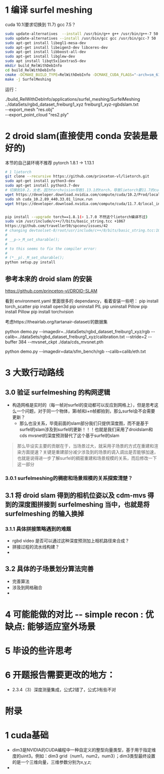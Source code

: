 # 1 编译 surfel meshing

cuda 10.1(要求切换到 11.7)
gcc 7.5？

```sh
sudo update-alternatives  --install /usr/bin/g++ g++ /usr/bin/g++-7 50
sudo update-alternatives --install /usr/bin/gcc gcc /usr/bin/gcc-7 50
sudo apt-get install libegl1-mesa-dev
sudo apt-get install libeigen3-dev libceres-dev
sudo apt-get install libboost-all-dev
sudo apt-get install libglew-dev
sudo apt install libqt5x11extras5-dev
mkdir build_RelWithDebInfo
cd build_RelWithDebInfo
cmake -DCMAKE_BUILD_TYPE=RelWithDebInfo -DCMAKE_CUDA_FLAGS="-arch=sm_61" ..
make -j SurfelMeshing
```

运行：

./build_RelWithDebInfo/applications/surfel_meshing/SurfelMeshing ../dataSets/rgbd_dataset_freiburg1_xyz freiburg1_xyz-rgbdslam.txt \
--export_mesh "res.obj" \
--export_point_cloud "res2.ply"

# 2 droid slam(直接使用 conda 安装是最好的)

本节的自己装环境不推荐
pytorch 1.8.1 -> 1.13.1

```sh
# 1 lietorch
git clone --recursive https://github.com/princeton-vl/lietorch.git
sudo apt-get install python3-dev
sudo apt-get install python3.7-dev
# 切换到10.2，太老，因为torchvision导致1.13.1的torch，导致lietorch要11.7的cuda
wget https://developer.download.nvidia.com/compute/cuda/10.2/Prod/local_installers/cuda_10.2.89_440.33.01_linux.run
sudo sh cuda_10.2.89_440.33.01_linux.run
wget https://developer.download.nvidia.com/compute/cuda/11.7.0/local_installers/cuda_11.7.0_515.43.04_linux.run


pip install --upgrade torch==1.8.1(> 1.7.0 不然这个lietorch编译不过)
sudo vim /usr/include/c++/7/bits/basic_string.tcc +1067
https://github.com/traveller59/spconv/issues/42
# changing devtoolset-8/root/usr/include/c++/8/bits/basic_string.tcc:1067 from this:
#
# __p->_M_set_sharable();
#
# to this seems to fix the compiler error:
#
# (*__p)._M_set_sharable();
python setup.py install

```

## 参考本来的 droid slam 的安装

https://github.com/princeton-vl/DROID-SLAM

看到 environment.yaml 里面很多的 dependancy，看着安装一些吧：
pip install torch_scatter
pip install open3d
pip uninstall PIL
pip uninstall Pillow
pip install Pillow
pip install torchvision

考虑https://theairlab.org/tartanair-dataset/的数据集

python demo.py --imagedir=../dataSets/rgbd_dataset_freiburg1_xyz/rgb --calib=../dataSets/rgbd_dataset_freiburg1_xyz/calibration.txt --stride=2 --buffer 384 --mvsnet_ckpt ./data/cds_mvsnet.pth

python demo.py --imagedir=data/sfm_bench/rgb --calib=calib/eth.txt

# 3 大致行动路线

## 3.0 验证 surfelmeshing 的构网逻辑
- 构造网格是实时的（每一帧对surfel的变动都可以反应到网格上），但是思考这么一个问题，对于同一个物体，第i帧和i+n帧都拍到，那么surfel会不会需要更新？
  - 那么也没关系，毕竟前面的slam部分我们只提供深度图，而不是基于surfel的slam涉及到surfel的更新！！！也就是我们采用了droidslam和cds mvsnet的深度预测替代了这个基于surfel的slam
> 那么毕设实主要的贡献在于，当场景过大，就采用子场景的方式在重建和渲染方面提速？关键是重建部分减少涉及到的场景的调入调出是否能够加速，也就是说得进一步了解surfel的稠密重建和场景规模的关系，而后修改一下这一部分
### 3.0.1 surfelmeshing的稠密和场景规模的关系探索清楚？

## 3.1 将 droid slam 得到的相机位姿以及 cdm-mvs 得到的深度图拼接到 surfelmeshing 当中，也就是将 surfelmeshing 的输入换掉
### 3.1.1 具体拼接策略遇到的难题

- rgbd video 是否可以通过这种深度预测加上相机路径来合成？
- 拼接过程的流水线构建？
-

## 3.2 具体的子场景划分算法完善

- 完善算法
- 涉及到网格融合
-

# 4 可能能做的对比 -- simple recon : 优缺点: 能够适应室外场景

# 5 毕设的些许思考


# 6 开题报告需要更改的地方：
- 2.3.4（3）深度测量集成，公式2错了，公式3有些不对

# 附录
# 1 cuda基础
- dim3是NVIDIA的CUDA编程中一种自定义的整型向量类型，基于用于指定维度的uint3。例如：dim3 grid（num1，num2，num3）；dim3类型最终设置的是一个三维向量，三维参数分别为x,y,z;
- 
